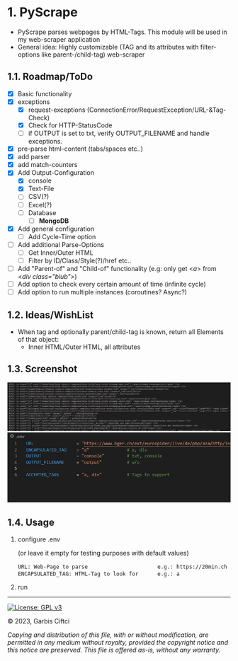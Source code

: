 # 1. PyScrape

- PyScrape parses webpages by HTML-Tags. This module will be used in my web-scraper application
- General idea: Highly customizable (TAG and its attributes with filter-options like parent-/child-tag) web-scraper

## 1.1. Roadmap/ToDo
- [x] Basic functionality
- [x] exceptions
  - [x] request-exceptions (ConnectionError/RequestException/URL-&Tag-Check)
  - [x] Check for HTTP-StatusCode
  - [ ] if OUTPUT is set to txt, verify OUTPUT_FILENAME and handle exceptions.
- [x] pre-parse html-content (tabs/spaces etc..)
- [x] add parser
- [x] add match-counters
- [x] Add Output-Configuration
  - [x] console
  - [x] Text-File
  - [ ] CSV(?)
  - [ ] Excel(?)
  - [ ] Database
    - [ ] **MongoDB**
- [x] Add general configuration
  - [ ] Add Cycle-Time option
- [ ] Add additional Parse-Options 
  - [ ] Get Inner/Outer HTML
  - [ ] Filter by ID/Class/Style(?)/href etc..
- [ ] Add "Parent-of" and "Child-of" functionality (e.g: only get <*a*> from <*div class="blub">*)
- [ ] Add option to check every certain amount of time (infinite cycle)
- [ ] Add option to run multiple instances (coroutines? Async?)

## 1.2. Ideas/WishList
- When tag and optionally parent/child-tag is known, return all Elements of that object:
  - Inner HTML/Outer HTML, all attributes

## 1.3. Screenshot
![Output](screen1.jpg)
![](screen2%20.jpg)
## 1.4. Usage

1. configure .env
  
    (or leave it empty for testing purposes with default values) 
    ```
    URL: Web-Page to parse                      e.g.: https://20min.ch
    ENCAPSULATED_TAG: HTML-Tag to look for      e.g.: a
   ``` 
2. run


---
 [![License: GPL v3](https://img.shields.io/badge/License-GPLv3-blue.svg)](https://www.gnu.org/licenses/gpl-3.0) 
 
 :copyright: 2023, Garbis Ciftci 
    
*Copying and distribution of this file, with or without modification, are permitted in any medium 
without royalty, provided the copyright notice and this notice are preserved. This file is offered 
as-is, without any warranty.*
    
